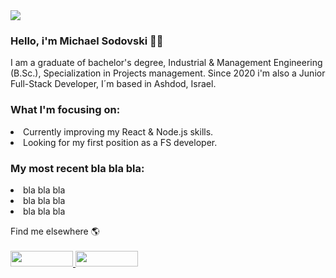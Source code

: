 <img src="https://ibb.co/PhvC4V1">

### Hello, i'm Michael Sodovski 💪😎

I am a graduate of bachelor's degree, Industrial & Management Engineering (B.Sc.), Specialization in Projects management.
Since 2020 i'm also a Junior Full-Stack Developer, I´m based in Ashdod, Israel.
  

<h3> What I'm focusing on: </h3>
<li> Currently improving my React & Node.js skills.
<li> Looking for my first position as a FS developer.



<h3> My most recent bla bla bla: </h3>
<li> bla bla bla
<li> bla bla bla
<li> bla bla bla

Find me elsewhere 🌎
<br><br>
<a href="https://www.linkedin.com/in/michael-sodovski-2563a31a0/">
  <img src="https://asougidigital.com/service/img/publicidad-linkedin/linkedin-logo.png" width="100" height="25"/>
</a>
<a href="https://www.facebook.com/michael.svanidze/">
  <img src="https://upload.wikimedia.org/wikipedia/commons/thumb/7/7c/Facebook_New_Logo_%282015%29.svg/768px-Facebook_New_Logo_%282015%29.svg.png" width="100" height="25" />
</a>

